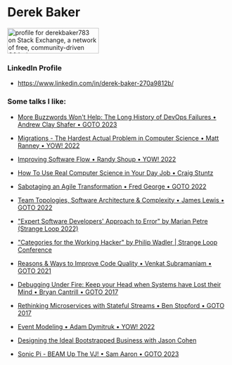 # Derek Baker

<!--
**derek-baker/derek-baker** is a ✨ _special_ ✨ repository because its `README.md` (this file) appears on your GitHub profile.

Here are some ideas to get you started:

- 🔭 I’m currently working on ...
- 🌱 I’m currently learning ...
- 👯 I’m looking to collaborate on ...
- 🤔 I’m looking for help with ...
- 💬 Ask me about ...
- 📫 How to reach me: ...
- 😄 Pronouns: ...
- ⚡ Fun fact: ...
-->

<a href="https://stackexchange.com/users/10030726/derekbaker783"><img src="https://stackexchange.com/users/flair/10030726.png" width="208" height="58" alt="profile for derekbaker783 on Stack Exchange, a network of free, community-driven Q&amp;A sites" title="profile for derekbaker783 on Stack Exchange, a network of free, community-driven Q&amp;A sites" /></a>

### LinkedIn Profile
- https://www.linkedin.com/in/derek-baker-270a9812b/

### Some talks I like:
- [More Buzzwords Won't Help: The Long History of DevOps Failures • Andrew Clay Shafer • GOTO 2023](https://www.youtube.com/watch?v=C8hma_YSBX0)

- [Migrations - The Hardest Actual Problem in Computer Science • Matt Ranney • YOW! 2022](https://www.youtube.com/watch?v=yJOrMDMqeoI)

- [Improving Software Flow • Randy Shoup • YOW! 2022](https://www.youtube.com/watch?v=XMyt5S8limQ)

- [How To Use Real Computer Science in Your Day Job • Craig Stuntz](https://youtu.be/Qba1rfcyDME)

- [Sabotaging an Agile Transformation • Fred George • GOTO 2022](https://www.youtube.com/watch?v=3cDpLVuQXEo&list=PL_ANDL5zJdxd5a98I6T_loAJvEs-tYQCW&index=1)
 
- [Team Topologies, Software Architecture & Complexity • James Lewis • GOTO 2022](https://www.youtube.com/watch?v=izLg4NkJQO4&list=PL_ANDL5zJdxd5a98I6T_loAJvEs-tYQCW&index=2&t=33s)

- ["Expert Software Developers' Approach to Error" by Marian Petre (Strange Loop 2022)](https://youtube.com/watch?v=UNMF5AS4SLg&si=EnSIkaIECMiOmarE)

- ["Categories for the Working Hacker" by Philip Wadler | Strange Loop Conference](https://www.youtube.com/watch?v=gui_SE8rJUM&list=PL_ANDL5zJdxd5a98I6T_loAJvEs-tYQCW&index=3)

- [Reasons & Ways to Improve Code Quality • Venkat Subramaniam • GOTO 2021](https://www.youtube.com/watch?v=znZlF4uQBN0&list=PL_ANDL5zJdxd5a98I6T_loAJvEs-tYQCW&index=7)

- [Debugging Under Fire: Keep your Head when Systems have Lost their Mind • Bryan Cantrill • GOTO 2017](https://www.youtube.com/watch?v=30jNsCVLpAE)

- [Rethinking Microservices with Stateful Streams • Ben Stopford • GOTO 2017](https://www.youtube.com/watch?v=6lONG_F76To&list=PL_ANDL5zJdxd5a98I6T_loAJvEs-tYQCW&index=5&t=1398s)

- [Event Modeling • Adam Dymitruk • YOW! 2022 ](https://www.youtube.com/watch?v=cVyVmcwiPWw&list=PL_ANDL5zJdxd5a98I6T_loAJvEs-tYQCW&index=8&t=9s)

- [Designing the Ideal Bootstrapped Business with Jason Cohen](https://www.youtube.com/watch?v=otbnC2zE2rw)

- [Sonic Pi - BEAM Up The VJ! • Sam Aaron • GOTO 2023](https://www.youtube.com/watch?v=UqWtYHjPOIs)
